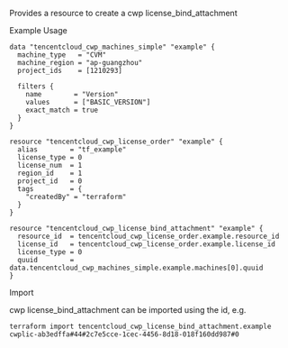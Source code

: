 Provides a resource to create a cwp license_bind_attachment

Example Usage

```hcl
data "tencentcloud_cwp_machines_simple" "example" {
  machine_type   = "CVM"
  machine_region = "ap-guangzhou"
  project_ids    = [1210293]

  filters {
    name        = "Version"
    values      = ["BASIC_VERSION"]
    exact_match = true
  }
}

resource "tencentcloud_cwp_license_order" "example" {
  alias        = "tf_example"
  license_type = 0
  license_num  = 1
  region_id    = 1
  project_id   = 0
  tags         = {
    "createdBy" = "terraform"
  }
}

resource "tencentcloud_cwp_license_bind_attachment" "example" {
  resource_id  = tencentcloud_cwp_license_order.example.resource_id
  license_id   = tencentcloud_cwp_license_order.example.license_id
  license_type = 0
  quuid        = data.tencentcloud_cwp_machines_simple.example.machines[0].quuid
}
```

Import

cwp license_bind_attachment can be imported using the id, e.g.

```
terraform import tencentcloud_cwp_license_bind_attachment.example cwplic-ab3edffa#44#2c7e5cce-1cec-4456-8d18-018f160dd987#0
```